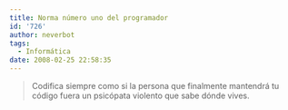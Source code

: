 ```yaml
---
title: Norma número uno del programador
id: '726'
author: neverbot
tags:
  - Informática
date: 2008-02-25 22:58:35
---
```


> Codifica siempre como si la persona que finalmente mantendrá tu código fuera un psicópata violento que sabe dónde vives.